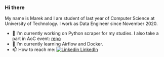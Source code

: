 ### Hi there
My name is Marek and I am student of last year of Computer Science at University of Technology.
I work as Data Engineer since November 2020.


- 🔭 I’m currently working on Python scraper for my studies. I also take a part in AoC event: [repo](https://github.com/thebestofal/advent_of_code_2022)
- 🌱 I’m currently learning Airflow and Docker.
- 📫 How to reach me: [![Linkedin](https://i.stack.imgur.com/gVE0j.png) LinkedIn](https://www.linkedin.com/in/588874nj6/)

